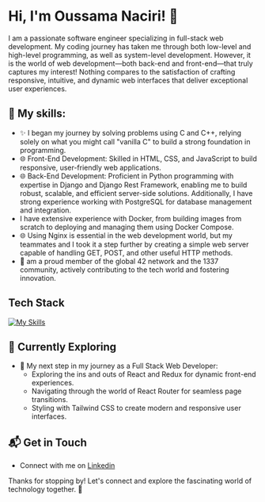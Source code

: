 # Hi, I'm Oussama Naciri! 👋

I am a passionate software engineer specializing in full-stack web development. My coding journey has taken me through both low-level and high-level programming, as well as system-level development. However, it is the world of web development—both back-end and front-end—that truly captures my interest! Nothing compares to the satisfaction of crafting responsive, intuitive, and dynamic web interfaces that deliver exceptional user experiences.

## 🚀 My skills:

- ✨ I began my journey by solving problems using C and C++, relying solely on what you might call "vanilla C" to build a strong foundation in programming.
- 🌐 Front-End Development: Skilled in HTML, CSS, and JavaScript to build responsive, user-friendly web applications.
- 🌐 Back-End Development: Proficient in Python programming with expertise in Django and Django Rest Framework, enabling me to build robust, scalable, and efficient server-side solutions. Additionally, I have strong experience working with PostgreSQL for database management and integration.
- I have extensive experience with Docker, from building images from scratch to deploying and managing them using Docker Compose.
- 🌐 Using Nginx is essential in the web development world, but my teammates and I took it a step further by creating a simple web server capable of handling GET, POST, and other useful HTTP methods.
- 🤝  am a proud member of the global 42 network and the 1337 community, actively contributing to the tech world and fostering innovation.
  
## Tech Stack
[![My Skills](https://skillicons.dev/icons?i=js,html,css,django,nginx,docker,c,python,git,postgresql)](https://skillicons.dev)

## 🌱 Currently Exploring

- 🚀  My next step in my journey as a Full Stack Web Developer:
  - Exploring the ins and outs of React and Redux for dynamic front-end experiences.
  - Navigating through the world of React Router for seamless page transitions.
  - Styling with Tailwind CSS to create modern and responsive user interfaces.


## 📬 Get in Touch

- Connect with me on [Linkedin](www.linkedin.com/in/oussama-naciri-131a1a27b)

Thanks for stopping by! Let's connect and explore the fascinating world of technology together. 🚀



<!--

Here are some ideas to get you started:

- 🔭 I’m currently working on ...
- 🌱 I’m currently learning ...
- 👯 I’m looking to collaborate on ...
- 🤔 I’m looking for help with ...
- 💬 Ask me about ...
- 📫 How to reach me: ...
- 😄 Pronouns: ...
- ⚡ Fun fact: ...
-->
